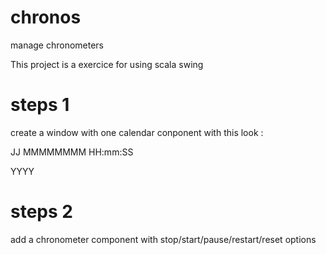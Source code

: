 # chronos
manage chronometers

This project is a exercice for using scala swing

# steps 1

create a window with one calendar conponent with this look :

JJ MMMMMMMM   HH:mm:SS

  YYYY

# steps 2

add a chronometer component with stop/start/pause/restart/reset options
